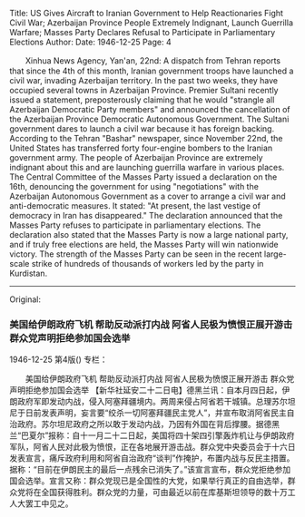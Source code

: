 Title: US Gives Aircraft to Iranian Government to Help Reactionaries Fight Civil War; Azerbaijan Province People Extremely Indignant, Launch Guerrilla Warfare; Masses Party Declares Refusal to Participate in Parliamentary Elections
Author:
Date: 1946-12-25
Page: 4

　　Xinhua News Agency, Yan'an, 22nd: A dispatch from Tehran reports that since the 4th of this month, Iranian government troops have launched a civil war, invading Azerbaijan territory. In the past two weeks, they have occupied several towns in Azerbaijan Province. Premier Sultani recently issued a statement, preposterously claiming that he would "strangle all Azerbaijan Democratic Party members" and announced the cancellation of the Azerbaijan Province Democratic Autonomous Government. The Sultani government dares to launch a civil war because it has foreign backing. According to the Tehran "Bashar" newspaper, since November 22nd, the United States has transferred forty four-engine bombers to the Iranian government army. The people of Azerbaijan Province are extremely indignant about this and are launching guerrilla warfare in various places. The Central Committee of the Masses Party issued a declaration on the 16th, denouncing the government for using "negotiations" with the Azerbaijan Autonomous Government as a cover to arrange a civil war and anti-democratic measures. It stated: "At present, the last vestige of democracy in Iran has disappeared." The declaration announced that the Masses Party refuses to participate in parliamentary elections. The declaration also stated that the Masses Party is now a large national party, and if truly free elections are held, the Masses Party will win nationwide victory. The strength of the Masses Party can be seen in the recent large-scale strike of hundreds of thousands of workers led by the party in Kurdistan.



<hr /> 

Original: 


### 美国给伊朗政府飞机  帮助反动派打内战  阿省人民极为愤恨正展开游击  群众党声明拒绝参加国会选举

1946-12-25
第4版()
专栏：

　　美国给伊朗政府飞机
    帮助反动派打内战
    阿省人民极为愤恨正展开游击
    群众党声明拒绝参加国会选举
    【新华社延安二十二日电】德黑兰讯：自本月四日起，伊朗政府军即发动内战，侵入阿塞拜疆境内。两周来侵占阿省若干城镇。总理苏尔坦尼于日前发表声明，妄言要“绞杀一切阿塞拜疆民主党人”，并宣布取消阿省民主自治政府。苏尔坦尼政府之所以敢于发动内战，乃因有外国在背后撑腰。据德黑兰“巴夏尔”报称：自十一月二十二日起，美国将四十架四引擎轰炸机让与伊朗政府军队，阿省人民对此极为愤恨，正在各地展开游击战。群众党中央委员会于十六日发表宣言，痛斥政府利用和阿省自治政府“谈判”作掩护，布置内战与反民主措置。据称：“目前在伊朗民主的最后一点残余已消失了。”该宣言宣布，群众党拒绝参加国会选举。宣言又称：群众党现已是全国性的大党，如果举行真正的自由选举，群众党将在全国获得胜利。群众党的力量，可由最近以前在库基斯坦领导的数十万工人大罢工中见之。

